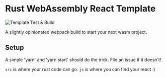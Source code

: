 # Rust WebAssembly React Template
![Template Test & Build](https://github.com/Fallenstedt/wasm-react-webpack-template/workflows/Template%20Test%20&%20Build/badge.svg)

A slightly opinionated webpack build to start your next wasm project. 

## Setup

A simple 'yarn' and 'yarn start' should do the trick. File an issue if it doesn't!

`src` is where your rust code can go. `js` is where you can find your react :) 

